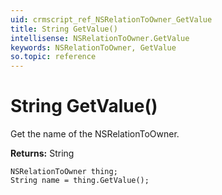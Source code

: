 ```yaml
---
uid: crmscript_ref_NSRelationToOwner_GetValue
title: String GetValue()
intellisense: NSRelationToOwner.GetValue
keywords: NSRelationToOwner, GetValue
so.topic: reference
---
```


# String GetValue()

Get the name of the NSRelationToOwner.

**Returns:** String

```crmscript
NSRelationToOwner thing;
String name = thing.GetValue();
```

